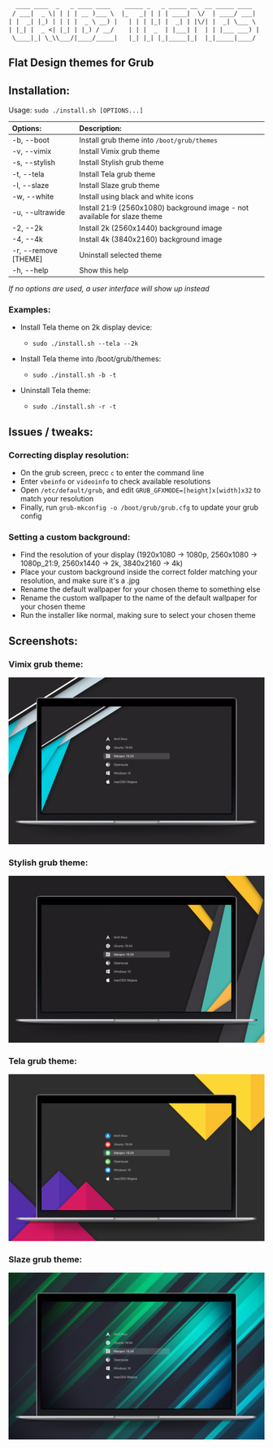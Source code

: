 ```
  ____ ____  _   _ ____ ____    _____ _   _ _____ __  __ _____ ____
 / ___|  _ \| | | | __ )___ \  |_   _| | | | ____|  \/  | ____/ ___|
| |  _| |_) | | | |  _ \ __) |   | | | |_| |  _| | |\/| |  _| \___ \
| |_| |  _ <| |_| | |_) / __/    | | |  _  | |___| |  | | |___ ___) |
 \____|_| \_\\___/|____/_____|   |_| |_| |_|_____|_|  |_|_____|____/

```

## Flat Design themes for Grub

## Installation:

Usage:  `sudo ./install.sh [OPTIONS...]`

|  Options:           | Description: |
|:--------------------|:-------------|
| -b, --boot          | Install grub theme into `/boot/grub/themes` |
| -v, --vimix         | Install Vimix grub theme |
| -s, --stylish       | Install Stylish grub theme |
| -t, --tela          | Install Tela grub theme |
| -l, --slaze         | Install Slaze grub theme |
| -w, --white         | Install using black and white icons |
| -u, --ultrawide     | Install 21:9 (2560x1080) background image - not available for slaze theme|
| -2, --2k            | Install 2k (2560x1440) background image |
| -4, --4k            | Install 4k (3840x2160) background image |
| -r, --remove [THEME]| Uninstall selected theme |
| -h, --help          | Show this help |

_If no options are used, a user interface will show up instead_

### Examples:
  - Install Tela theme on 2k display device:
    - `sudo ./install.sh --tela --2k`

  - Install Tela theme into /boot/grub/themes:
    - `sudo ./install.sh -b -t`

  - Uninstall Tela theme:
    - `sudo ./install.sh -r -t`

## Issues / tweaks:

### Correcting display resolution:

 - On the grub screen, precc `c` to enter the command line
 - Enter `vbeinfo` or `videoinfo` to check available resolutions
 - Open `/etc/default/grub`, and edit `GRUB_GFXMODE=[height]x[width]x32` to match your resolution
 - Finally, run `grub-mkconfig -o /boot/grub/grub.cfg` to update your grub config

### Setting a custom background:

 - Find the resolution of your display (1920x1080 -> 1080p, 2560x1080 -> 1080p_21:9, 2560x1440 -> 2k, 3840x2160 -> 4k)
 - Place your custom background inside the correct folder matching your resolution, and make sure it's a .jpg
 - Rename the default wallpaper for your chosen theme to something else
 - Rename the custom wallpaper to the name of the default wallpaper for your chosen theme
 - Run the installer like normal, making sure to select your chosen theme

## Screenshots:

### Vimix grub theme:

![Vimix](screenshots/grub-theme-vimix.jpg?raw=true)

### Stylish grub theme:

![Stylish](screenshots/grub-theme-stylish.jpg?raw=true)

### Tela grub theme:

![Tela](screenshots/grub-theme-tela.jpg?raw=true)

### Slaze grub theme:

![Slaze](screenshots/grub-theme-slaze.jpg?raw=true)
